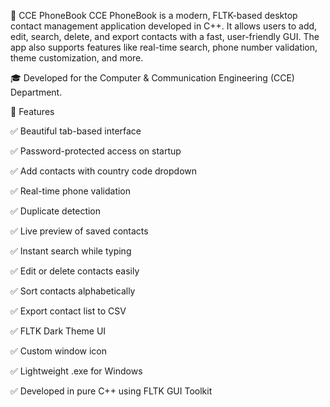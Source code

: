 📱 CCE PhoneBook
CCE PhoneBook is a modern, FLTK-based desktop contact management application developed in C++. It allows users to add, edit, search, delete, and export contacts with a fast, user-friendly GUI. The app also supports features like real-time search, phone number validation, theme customization, and more.

🎓 Developed for the Computer & Communication Engineering (CCE) Department.

🚀 Features

✅ Beautiful tab-based interface

✅ Password-protected access on startup

✅ Add contacts with country code dropdown

✅ Real-time phone validation

✅ Duplicate detection

✅ Live preview of saved contacts

✅ Instant search while typing

✅ Edit or delete contacts easily

✅ Sort contacts alphabetically

✅ Export contact list to CSV

✅ FLTK Dark Theme UI

✅ Custom window icon

✅ Lightweight .exe for Windows

✅ Developed in pure C++ using FLTK GUI Toolkit
